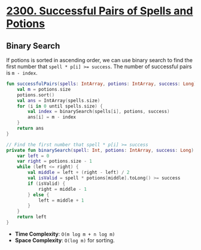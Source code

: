 # [2300. Successful Pairs of Spells and Potions](https://leetcode.com/problems/successful-pairs-of-spells-and-potions/description/)

## Binary Search
If potions is sorted in ascending order, we can use binary search to find the first number that `spell * p[i] >= success`. The number of successful pairs is `m - index`.

```kotlin
fun successfulPairs(spells: IntArray, potions: IntArray, success: Long): IntArray {
    val m = potions.size
    potions.sort() 
    val ans = IntArray(spells.size)
    for (i in 0 until spells.size) {
        val index = binarySearch(spells[i], potions, success)
        ans[i] = m - index
    }
    return ans
}

// Find the first number that spell * p[i] >= success
private fun binarySearch(spell: Int, potions: IntArray, success: Long): Int {
    var left = 0
    var right = potions.size - 1
    while (left <= right) {
        val middle = left + (right - left) / 2
        val isValid = spell * potions[middle].toLong() >= success
        if (isValid) {
            right = middle - 1
        } else {
            left = middle + 1
        }
    }
    return left
}
```

* **Time Complexity**: `O(m log m + n log m)`
* **Space Complexity**: `O(log m)` for sorting.